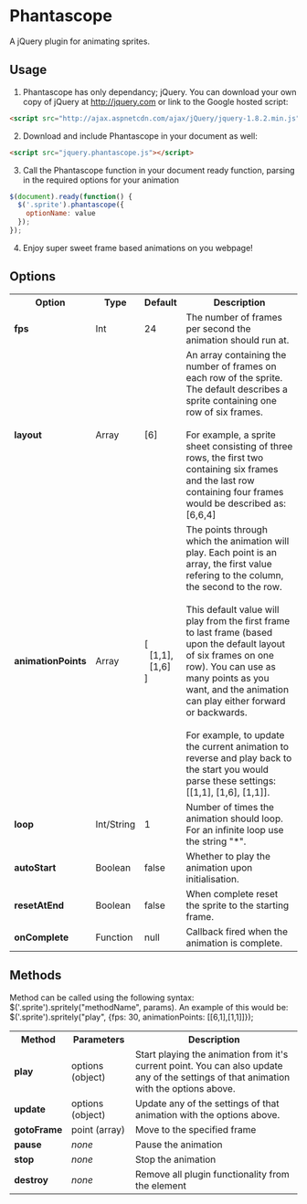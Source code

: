 Phantascope
===========

A jQuery plugin for animating sprites.

## Usage

1) Phantascope has only dependancy; jQuery.  You can download your own copy of jQuery at http://jquery.com or link to the Google hosted script:

```html
<script src="http://ajax.aspnetcdn.com/ajax/jQuery/jquery-1.8.2.min.js"></script>
```

2) Download and include Phantascope in your document as well:

```html
<script src="jquery.phantascope.js"></script>
```

3) Call the Phantascope function in your document ready function, parsing in the required options for your animation

```javascript
$(document).ready(function() {
  $('.sprite').phantascope({
    optionName: value
  });
});
```

4) Enjoy super sweet frame based animations on you webpage!


## Options

<table>
    <tr>
        <th>Option</th>
        <th>Type</th>
        <th>Default</th>
        <th>Description</th>
    </tr>
    <tr>
        <td><strong>fps</strong></td>
        <td>Int</td>
        <td>24</td>
        <td>The number of frames per second the animation should run at.</td>
    </tr>
    <tr>
        <td><strong>layout</strong></td>
        <td>Array</td>
        <td>[6]</td>
        <td>An array containing the number of frames on each row of the sprite.  The default describes a sprite containing one row of six frames.<br/><br/>For example, a sprite sheet consisting of three rows, the first two containing six frames and the last row containing four frames would be described as: [6,6,4]</td>
    </tr>
    <tr>
        <td><strong>animationPoints</strong></td>
        <td>Array</td>
        <td>[<br/>&nbsp;&nbsp;[1,1],<br />&nbsp;&nbsp;[1,6]<br/>]</td>
        <td>The points through which the animation will play.  Each point is an array, the first value refering to the column, the second to the row.<br/><br/>This default value will play from the first frame to last frame (based upon the default layout of six frames on one row).  You can use as many points as you want, and the animation can play either forward or backwards.<br/><br/>For example, to update the current animation to reverse and play back to the start you would parse these settings: [[1,1], [1,6], [1,1]].</td>
    </tr>
    <tr>
        <td><strong>loop</strong></td>
        <td>Int/String</td>
        <td>1</td>
        <td>Number of times the animation should loop.  For an infinite loop use the string "*".</td>
    </tr>
    <tr>
        <td><strong>autoStart</strong></td>
        <td>Boolean</td>
        <td>false</td>
        <td>Whether to play the animation upon initialisation.</td>
    </tr>
    <tr>
        <td><strong>resetAtEnd</strong></td>
        <td>Boolean</td>
        <td>false</td>
        <td>When complete reset the sprite to the starting frame.</td>
    </tr>
    <tr>
        <td><strong>onComplete</strong></td>
        <td>Function</td>
        <td>null</td>
        <td>Callback fired when the animation is complete.</td>
    </tr>
</table>


## Methods

Method can be called using the following syntax: $('.sprite').spritely("methodName", params).
An example of this would be: $('.sprite').spritely("play", {fps: 30, animationPoints: [[6,1],[1,1]]});

<table>
    <tr>
        <th>Method</th>
        <th>Parameters</th>
        <th>Description</th>
    </tr>
    <tr>
        <td><strong>play</strong></td>
        <td>options (object)</td>
        <td>Start playing the animation from it's current point.  You can also update any of the settings of that animation with the options above.</td>
    </tr>
    <tr>
        <td><strong>update</strong></td>
        <td>options (object)</td>
        <td>Update any of the settings of that animation with the options above.</td>
    </tr>
    <tr>
        <td><strong>gotoFrame</strong></td>
        <td>point (array)</td>
        <td>Move to the specified frame</td>
    </tr>
    <tr>
        <td><strong>pause</strong></td>
        <td><em>none</em></td>
        <td>Pause the animation</td>
    </tr>
    <tr>
        <td><strong>stop</strong></td>
        <td><em>none</em></td>
        <td>Stop the animation</td>
    </tr>
    <tr>
        <td><strong>destroy</strong></td>
        <td><em>none</em></td>
        <td>Remove all plugin functionality from the element</td>
    </tr>
</table>

